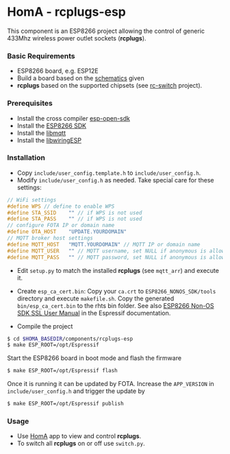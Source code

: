 # HomA - rcplugs-esp
This component is an ESP8266 project allowing the control of generic 433Mhz wireless power outlet sockets (__rcplugs__).

### Basic Requirements
* ESP8266 board, e.g. ESP12E
* Build a board based on the [schematics](schematics/garage-esp12-v001.pdf) given
* __rcplugs__ based on the supported chipsets (see [rc-switch](https://github.com/sui77/rc-switch) project).

### Prerequisites
* Install the cross compiler [esp-open-sdk](https://github.com/pfalcon/esp-open-sdk)
* Install the [ESP8266 SDK](https://github.com/espressif/ESP8266_NONOS_SDK)
* Install the [libmqtt](https://github.com/hmueller01/esp_mqtt/tree/ssl-auth)
* Install the [libwiringESP](https://github.com/hmueller01/wiringESP)

### Installation
* Copy `include/user_config.template.h` to `include/user_config.h`.
* Modify `include/user_config.h` as needed. Take special care for these settings:
```c
// WiFi settings
#define WPS // define to enable WPS
#define STA_SSID	"" // if WPS is not used
#define STA_PASS	"" // if WPS is not used
// configure FOTA IP or domain name
#define OTA_HOST	"UPDATE.YOURDOMAIN"
// MQTT broker host settings
#define MQTT_HOST	"MQTT.YOURDOMAIN" // MQTT IP or domain name
#define MQTT_USER	"" // MQTT username, set NULL if anonymous is allowed
#define MQTT_PASS	"" // MQTT password, set NULL if anonymous is allowed
```
* Edit `setup.py` to match the installed __rcplugs__ (see `mqtt_arr`) and execute it.
* Create `esp_ca_cert.bin`: Copy your `ca.crt` to `ESP8266_NONOS_SDK/tools` directory and execute `makefile.sh`. Copy the generated `bin/esp_ca_cert.bin` to the rhts bin folder.
See also [ESP8266 Non-OS SDK SSL User Manual](https://www.espressif.com/sites/default/files/documentation/5a-esp8266_sdk_ssl_user_manual_en.pdf) in the Espressif documentation.

* Compile the project
```bash
$ cd $HOMA_BASEDIR/components/rcplugs-esp
$ make ESP_ROOT=/opt/Espressif
```
Start the ESP8266 board in boot mode and flash the firmware
```bash
$ make ESP_ROOT=/opt/Espressif flash
```
Once it is running it can be updated by FOTA. Increase the ```APP_VERSION``` in ```include/user_config.h``` and trigger the update by
```bash
$ make ESP_ROOT=/opt/Espressif publish
```

### Usage
* Use [HomA](https://github.com/binarybucks/homA) app to view and control __rcplugs__.
* To switch all __rcplugs__ on or off use `switch.py`.
